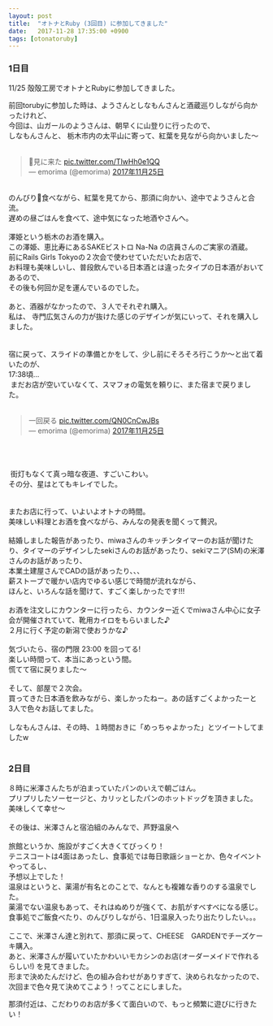 ```yaml
---
layout: post
title:  "オトナとRuby (3回目) に参加してきました"
date:   2017-11-28 17:35:00 +0900
tags: [otonatoruby]
---
```

### 1日目

11/25 殻殻工房でオトナとRubyに参加してきました。

前回torubyに参加した時は、ようさんとしなもんさんと酒蔵巡りしながら向かったけれど、<br />
今回は、山ガールのようさんは、朝早くに山登りに行ったので、<br />
しなもんさんと、 栃木市内の太平山に寄って、紅葉を見ながら向かいました～<br />
<br />
<blockquote class="twitter-tweet" data-lang="ja">
<div dir="ltr" lang="ja">
🍁見に来た <a href="https://t.co/TlwHh0e1QQ">pic.twitter.com/TlwHh0e1QQ</a></div>
— emorima (@emorima) <a href="https://twitter.com/emorima/status/934253329181376512?ref_src=twsrc%5Etfw">2017年11月25日</a></blockquote>
<script async="" charset="utf-8" src="https://platform.twitter.com/widgets.js"></script><br />
<script async="" charset="utf-8" src="https://platform.twitter.com/widgets.js"></script>のんびり🍡食べながら、紅葉を見てから、那須に向かい、途中でようさんと合流。<br />
遅めの昼ごはんを食べて、途中気になった地酒やさんへ。<br />
 <br />
 澤姫という栃木のお酒を購入。<br />
この澤姫、恵比寿にあるSAKEビストロ Na-Na の店員さんのご実家の酒蔵。 <br />
前にRails Girls Tokyoの２次会で使わせていただいたお店で、<br />
お料理も美味しいし、普段飲んでいる日本酒とは違ったタイプの日本酒がおいてあるので、<br />
その後も何回か足を運んでいるのでした。<br />
<br />
あと、酒器がなかったので、３人でそれぞれ購入。<br />
私は、 寺門広気さんの力が抜けた感じのデザインが気にいって、それを購入しました。<br />
<br />
<br />
宿に戻って、スライドの準備とかをして、少し前にそろそろ行こうか～と出て着いたのが、<br />
17:38頃...<br />
&nbsp;まだお店が空いていなくて、スマフォの電気を頼りに、また宿まで戻りました。<br />
<br />
<blockquote class="twitter-tweet" data-lang="ja">
<div dir="ltr" lang="ja">
一回戻る <a href="https://t.co/QN0CnCwJBs">pic.twitter.com/QN0CnCwJBs</a></div>
— emorima (@emorima) <a href="https://twitter.com/emorima/status/934341097907666945?ref_src=twsrc%5Etfw">2017年11月25日</a></blockquote>
<br /><script async="" charset="utf-8" src="https://platform.twitter.com/widgets.js"></script><br /><br />
&nbsp;街灯もなくて真っ暗な夜道、すごいこわい。<br />
その分、星はとてもキレイでした。<br />
<br />
<br />またお店に行って、いよいよオトナの時間。<br />
美味しい料理とお酒を食べながら、みんなの発表を聞くって贅沢。<br />
<br />
結婚しました報告があったり、miwaさんのキッチンタイマーのお話が聞けたり、タイマーのデザインしたsekiさんのお話があったり、sekiマニア(SM)の米澤さんのお話があったり、<br />
本業土建屋さんでCADの話があったり、、、<br />
薪ストーブで暖かい店内でゆるい感じで時間が流れながら、<br />
ほんと、いろんな話を聞けて、すごく楽しかったです!!!<br />
<br />
お酒を注文しにカウンターに行ったら、カウンター近くでmiwaさん中心に女子会が開催されていて、靴用カイロをもらいました♪<br />
２月に行く予定の新潟で使おうかな♪<br />
<br />
気づいたら、宿の門限 23:00 を回ってる!<br />
楽しい時間って、本当にあっという間。<br />
慌てて宿に戻りました～<br />
<br />
そして、部屋で２次会。<br />
買ってきた日本酒を飲みながら、楽しかったねー。あの話すごくよかったーと<br />
3人で色々お話してました。<br />
<br />
しなもんさんは、その時、１時間おきに「めっちゃよかった」とツイートしてましたw<br />
<br />

### 2日目

８時に米澤さんたちが泊まっていたパンのいえで朝ごはん。<br />
プリプリしたソーセージと、カリッとしたパンのホットドッグを頂きました。<br />
美味しくて幸せ～<br />
<br />
その後は、米澤さんと宿泊組のみんなで、芦野温泉へ<br />
<br />
旅館というか、施設がすごく大きくてびっくり！<br />
テニスコートは4面はあったし、食事処では毎日歌謡ショーとか、色々イベントやってるし、<br />
予想以上でした！<br />
温泉はというと、薬湯が有名とのことで、なんとも複雑な香りのする温泉でした。<br />
薬湯でない温泉もあって、それはぬめりが強くて、お肌がすべすべになる感じ。<br />
食事処でご飯食べたり、のんびりしながら、1日温泉入ったり出たりしたい。。。<br />
<br />
ここで、米澤さん達と別れて、那須に戻って、CHEESE　GARDENでチーズケーキ購入。<br />
あと、米澤さんが履いていたかわいいモカシンのお店(オーダーメイドで作れるらしい!) を見てきました。<br />
形まで決めたんだけど、色の組み合わせがありすぎて、決められなかったので、<br />
次回まで色々見て決めてこよう！ってことにしました。<br />

那須付近は、こだわりのお店が多くて面白いので、もっと頻繁に遊びに行きたい！<br />

